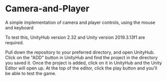 # Camera-and-Player
A simple implementation of camera and player controls, using the mouse and keyboard

To test this, UnityHub version 2.32 and Unity version 2019.3.13f1 are required.

Pull down the repository to your preferred directory, and open UnityHub.
Click on the "ADD" button in UnityHub and find the project in the directory you saved it.
Once the project is added, click on it in UnityHub and the Unity Editor will open up.
At the top of the editor, click the play button and you'll be able to test the game.
